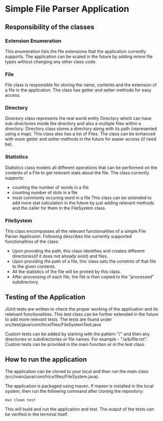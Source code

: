 # **Simple File Parser Application**

## Responsibility of the classes

### Extension Enumeration
This enumeration lists the file extensions that the application currently supports. The application can be scaled in the future by adding mrore file types without changing any other class code.

### File
File class is responsible for storing the name, contents and the extension of a file in the application. The class has getter and setter methods for easy access.

### Directory
Directory class represents the real world entity Directory which can have sub-directories inside the directory and also a multiple files within a directory.
Directory class stores a directory along with its path (represented using a map). This class also has a list of Files. The class can be enhanced with more getter and setter methods in the future for easier access (if need be).

### Statistics
Statistics class models all different operations that can be performed on the contents of a File to get relevant stats about the file. The class currently supports:
- counting the number of words in a file
- counting number of dots in a file
- most commonly occuring word in a file
This class can be extended to add more stat calculation in the future by just adding relevant methods and the caller for them in the FileSystem class.

### FileSystem
This class encompasses all the relevant functionalities of a simple File Parser Applicaion. Following describes the currently supported functionalities of the class:
- Upon providing the path, this class identifies and creates different directories(if it does not already exist) and files.
- Upon providing the path of a file, thic class sets the conetnts of that file to the given contents.
- All the statistics of the file will be printed by this class.
- After processing of each file, the file is then copied to the "processed" subdirectory.

## Testing of the Application
JUnit tests are written to check the proper working of the application and its relelvant functionalities. This test class can be further extended in the future to add more relevant tests.
The tests are found under src/test/java/com/hicx/files/FileSystemTest.java

Custom tests can be added by starting with the pattern "/" and then any directories or subdirectories or file names. For example - "/a/b/file.txt". Custom tests can be provided in the main function or in the test class.


## How to run the application
The application can be cloned to your local and then run the main class (src/main/java/com/hicx/files/FileSystem.java).

The application is packaged using maven. If maven is installed in the local system, then run the following command after cloning the repository:
```
mvn clean test
```
This will build and run the application and test. The output of the tests can be verified in the terminal itself.
